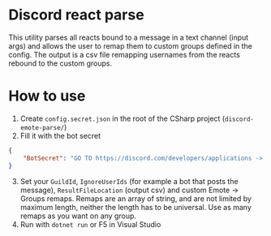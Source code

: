 ﻿# Discord react parse
This utility parses all reacts bound to a message in a text channel (input args) and allows the user to remap them to custom groups defined in the config. The output is a csv file remapping usernames from the reacts rebound to the custom groups.

# How to use
1. Create `config.secret.json` in the root of the CSharp project (`discord-emote-parse/`)
2. Fill it with the bot secret
```json
{
    "BotSecret": "GO TO https://discord.com/developers/applications -> Your App -> Bot -> Click to Reveal Token. Paste here"
}
```
3. Set your `GuildId`, `IgnoreUserIds` (for example a bot that posts the message), `ResultFileLocation` (output csv) and custom Emote -> Groups remaps. Remaps are an array of string, and are not limited by maximum length, neither the length has to be universal. Use as many remaps as you want on any group.
4. Run with `dotnet run` or F5 in Visual Studio
